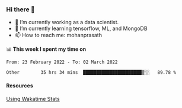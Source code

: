 ### Hi there 👋

- 🔭 I’m currently working as a data scientist.
- 🌱 I’m currently learning tensorflow, ML, and MongoDB
- 📫 How to reach me: mohanprasath

📊 **This week I spent my time on**
<!--START_SECTION:waka-->

```text
From: 23 February 2022 - To: 02 March 2022

Other        35 hrs 34 mins  ██████████████████████▒░░   89.78 %
```

<!--END_SECTION:waka-->

#### Resources
[Using Wakatime Stats](https://github.com/marketplace/actions/waka-readme)
